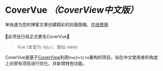 # CoverVue _（CoverView中文版）_

🛠快速为您的博客文章创建精彩的封面图像。[在线使用](https://manchan4869.github.io/CoverVue/)

🎉此项目已经正式更名CoverVue🎉

> Vue (发音为 /vjuː/，类似 view)

CoverVue是基于[CoverView](https://github.com/rutikwankhade/CoverView/)利用`Vue3`+`Vite`重构的项目。站在中文使用者的角度上对原有项目进行优化，并新增特色功能。
